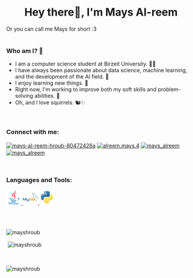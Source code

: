 <h1 align="center">Hey there👋, I'm Mays Al-reem</h1>

Or you can call me Mays for short :3 
<br>
<br>

<h3 align="left">Who am I? 🤨</h3>

- I am a computer science student at Birzeit University. 👩‍💻
- I have always been passionate about data science, machine learning, and the development of the AI field. 🤖
- I enjoy learning new things. 🌟
- Right now, I'm working to improve both my soft skills and problem-solving abilities. 🌿
- Oh, and I love squirrels. 🐿️✨

<br>

<h3 align="left">Connect with me:</h3>
<p align="left">
<a href="https://linkedin.com/in/mays-al-reem-hroub-80472426a" target="blank"><img align="center" src="https://raw.githubusercontent.com/rahuldkjain/github-profile-readme-generator/master/src/images/icons/Social/linked-in-alt.svg" alt="mays-al-reem-hroub-80472426a" height="30" width="40" /></a>
<a href="https://fb.com/alreem.mays.4" target="blank"><img align="center" src="https://raw.githubusercontent.com/rahuldkjain/github-profile-readme-generator/master/src/images/icons/Social/facebook.svg" alt="alreem.mays.4" height="30" width="40" /></a>
<a href="https://codeforces.com/profile/mays_alreem" target="blank"><img align="center" src="https://raw.githubusercontent.com/rahuldkjain/github-profile-readme-generator/master/src/images/icons/Social/codeforces.svg" alt="mays_alreem" height="30" width="40" /></a>
<a href="https://www.leetcode.com/mays_alreem" target="blank"><img align="center" src="https://raw.githubusercontent.com/rahuldkjain/github-profile-readme-generator/master/src/images/icons/Social/leet-code.svg" alt="mays_alreem" height="30" width="40" /></a>
</p>

<br>

<h3 align="left">Languages and Tools:</h3>
<p align="left"> <a href="https://www.java.com" target="_blank" rel="noreferrer"> <img src="https://raw.githubusercontent.com/devicons/devicon/master/icons/java/java-original.svg" alt="java" width="40" height="40"/> </a> <a href="https://www.mysql.com/" target="_blank" rel="noreferrer"> <img src="https://raw.githubusercontent.com/devicons/devicon/master/icons/mysql/mysql-original-wordmark.svg" alt="mysql" width="40" height="40"/> </a> <a href="https://www.python.org" target="_blank" rel="noreferrer"> <img src="https://raw.githubusercontent.com/devicons/devicon/master/icons/python/python-original.svg" alt="python" width="40" height="40"/> </a> </p>

<br>
<br>

<p><img align="left" src="https://github-readme-stats.vercel.app/api/top-langs?username=mayshroub&show_icons=true&locale=en&layout=compact" alt="mayshroub" /></p>
<br>
<p>&nbsp;<img align="center" src="https://github-readme-stats.vercel.app/api?username=mayshroub&show_icons=true&locale=en" alt="mayshroub" /></p>
<br>
<p><img align="center" src="https://github-readme-streak-stats.herokuapp.com/?user=mayshroub&" alt="mayshroub" /></p>


